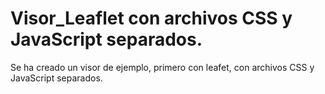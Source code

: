 # Visor_Leaflet con archivos CSS y JavaScript separados.

Se ha creado un visor de ejemplo, primero con leafet, con archivos CSS y JavaScript separados. 

